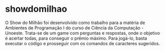 # showdomilhao
O Show do Milhão foi desenvolvido como trabalho para a matéria de Ambientes de Programação I do curso de Ciência da Computação - Unoeste.
Trata-se de um game com perguntas e respostas, onde o objetivo é acertar todas, para conseguir o prêmio máximo.
Para jogá-lo, basta executar o código e prosseguir com os comandos de caracteres sugeridos.

